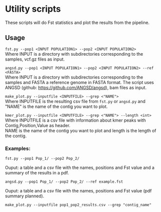 # Utility scripts  
These scripts will do Fst statistics and plot the results from the pipeline.  

## Usage    
`fst.py --pop1 <INPUT POPULATION1> --pop2 <INPUT POPULATION2>`   
Where INPUT is a directory with subdirectories corresponding to the samples, vcf.gz files as input.  

`angsd.py --pop1 <INPUT POPULATION1> --pop2 <INPUT POPULATION2> --ref <FASTA>`  
Where INPUT is a directory with subdirectories corresponding to the samples and FASTA a reference genome in FASTA format. The script uses ANGSD (github: https://github.com/ANGSD/angsd), bam files as input.  

`make_plot.py --inputfile <INPUTFILE> --grep <"NAME">`   
Where INPUTFILE is the resulting csv file from `fst.py` or `angsd.py` and "NAME" is the name of the contig you want to plot.  

`kmer_plot.py --inputfile <INPUTFILE> --grep <"NAME"> --length <int>`  
Where INPUTFILE is a csv file with information about kmer peaks with Contig,Position,Value as header.  
NAME is the name of the contig you want to plot and length is the length of the contig.
  
### Examples:  
`fst.py --pop1 Pop_1/ --pop2 Pop_2/`   

Ouput: a table and a csv file with the names, positions and Fst value and a summary of the results in a pdf.  

`angsd.py --pop1 Pop_1/ --pop2 Pop_2/ --ref example.fst`  

Ouput: a table and a csv file with the names, positions and Fst value (pdf summary planned).

`make_plot.py --inputfile pop1_pop2_results.csv --grep "contig_name"`   

Ouput: a html file with an interactive plot of the selected contig.  

`kmer_plot.py --inputfile KmerPeakPositions.csv --grep "contig_name" --length 1592421`  

Ouput: a html file with an interactive plot of the selected contig.   


### Dependencies  
VCFtools/v0.1.13   
Highcharts/v6.2.0   
angsd/v0.918  

